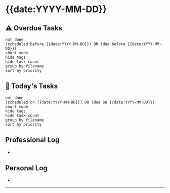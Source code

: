 # {{date:YYYY-MM-DD}}

## ⚠️ Overdue Tasks
```tasks
not done
(scheduled before {{date:YYYY-MM-DD}}) OR (due before {{date:YYYY-MM-DD}})
short mode
hide tags
hide task count
group by filename
sort by priority
```

## 📅 Today's Tasks
```tasks
not done
(scheduled on {{date:YYYY-MM-DD}}) OR (due on {{date:YYYY-MM-DD}})
short mode
hide tags
hide task count
group by filename
sort by priority
```

## Professional Log
- 

## Personal Log
- 

---

